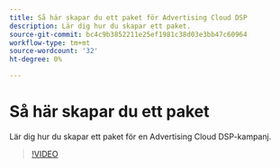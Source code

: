 ```yaml
---
title: Så här skapar du ett paket för Advertising Cloud DSP
description: Lär dig hur du skapar ett paket.
source-git-commit: bc4c9b3852211e25ef1981c38d03e3bb47c60964
workflow-type: tm+mt
source-wordcount: '32'
ht-degree: 0%

---
```


# Så här skapar du ett paket

Lär dig hur du skapar ett paket för en Advertising Cloud DSP-kampanj.

>[!VIDEO](https://video.tv.adobe.com/v/338971/)
